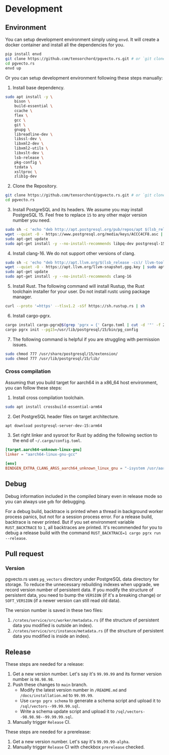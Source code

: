 # Development

## Environment

You can setup development environment simply using `envd`. It will create a docker container and install all the dependencies for you.

```sh
pip install envd
git clone https://github.com/tensorchord/pgvecto.rs.git # or `git clone git@github.com:tensorchord/pgvecto.rs.git`
cd pgvecto.rs
envd up
```

Or you can setup development environment following these steps manually:

1. Install base dependency.

```sh
sudo apt install -y \
    bison \
    build-essential \
    ccache \
    flex \
    gcc \
    git \
    gnupg \
    libreadline-dev \
    libssl-dev \
    libxml2-dev \
    libxml2-utils \
    libxslt-dev \
    lsb-release \
    pkg-config \
    tzdata \
    xsltproc \
    zlib1g-dev
```

2. Clone the Repository.

```sh
git clone https://github.com/tensorchord/pgvecto.rs.git # or `git clone git@github.com:tensorchord/pgvecto.rs.git`
cd pgvecto.rs
```

3. Install PostgreSQL and its headers. We assume you may install PostgreSQL 15. Feel free to replace `15` to any other major version number you need.

```sh
sudo sh -c 'echo "deb http://apt.postgresql.org/pub/repos/apt $(lsb_release -cs)-pgdg main" >> /etc/apt/sources.list.d/pgdg.list'
wget --quiet -O - https://www.postgresql.org/media/keys/ACCC4CF8.asc | sudo apt-key add -
sudo apt-get update
sudo apt-get install -y --no-install-recommends libpq-dev postgresql-15 postgresql-server-dev-15
```

4. Install clang-16. We do not support other versions of clang.

```sh
sudo sh -c 'echo "deb http://apt.llvm.org/$(lsb_release -cs)/ llvm-toolchain-$(lsb_release -cs)-16 main" >> /etc/apt/sources.list'
wget --quiet -O - https://apt.llvm.org/llvm-snapshot.gpg.key | sudo apt-key add -
sudo apt-get update
sudo apt-get install -y --no-install-recommends clang-16
```

5. Install Rust. The following command will install Rustup, the Rust toolchain installer for your user. Do not install rustc using package manager.

```sh
curl --proto '=https' --tlsv1.2 -sSf https://sh.rustup.rs | sh
```

6. Install cargo-pgrx.

```sh
cargo install cargo-pgrx@$(grep 'pgrx = {' Cargo.toml | cut -d '"' -f 2)
cargo pgrx init --pg15=/usr/lib/postgresql/15/bin/pg_config
```

7. The following command is helpful if you are struggling with permission issues.

```sh
sudo chmod 777 /usr/share/postgresql/15/extension/
sudo chmod 777 /usr/lib/postgresql/15/lib/
```

### Cross compilation

Assuming that you build target for aarch64 in a x86_64 host environment, you can follow these steps:

1. Install cross compilation toolchain.

```sh
sudo apt install crossbuild-essential-arm64
```

2. Get PostgreSQL header files on target architecture.

```sh
apt download postgresql-server-dev-15:arm64
```

3. Set right linker and sysroot for Rust by adding the following section to the end of `~/.cargo/config.toml`.

```toml
[target.aarch64-unknown-linux-gnu]
linker = "aarch64-linux-gnu-gcc"

[env]
BINDGEN_EXTRA_CLANG_ARGS_aarch64_unknown_linux_gnu = "-isystem /usr/aarch64-linux-gnu/include/ -ccc-gcc-name aarch64-linux-gnu-gcc"
```

## Debug

Debug information included in the compiled binary even in release mode so you can always use `gdb` for debugging.

For a debug build, backtrace is printed when a thread in background worker process panics, but not for a session process error. For a release build, backtrace is never printed. But if you set environment variable `RUST_BACKTRACE` to `1`, all backtraces are printed. It's recommended for you to debug a release build with the command `RUST_BACKTRACE=1 cargo pgrx run --release`.

## Pull request

### Version

pgvecto.rs uses `pg_vectors` directory under PostgreSQL data directory for storage. To reduce the unnecessary rebuilding indexes when upgrade, we record version number of persistent data. If you modify the structure of persistent data, you need to bump the `VERSION` (if it's a breaking change) or `SOFT_VERSION` (if a newer version can still read old data).

The version number is saved in these two files:

1. `/crates/service/src/worker/metadata.rs` (if the structure of persistent data you modified is outside an index).
2. `/crates/service/src/instance/metadata.rs` (if the structure of persistent data you modified is inside an index).

## Release

These steps are needed for a release:

1. Get a new version number. Let's say it's `99.99.99` and its former version number is `98.98.98`.
2. Push these changes to `main` branch.
    * Modify the latest version number in `/README.md` and `/docs/installation.md` to `99.99.99`.
    * Use `cargo pgrx schema` to generate a schema script and upload it to `/sql/vectors--99.99.99.sql`.
    * Write a schema update script and upload it to `/sql/vectors--98.98.98--99.99.99.sql`.
3. Manually trigger `Release` CI.

These steps are needed for a prerelease:

1. Get a new version number. Let's say it's `99.99.99-alpha`.
2. Manually trigger `Release` CI with checkbox `prerelease` checked.
